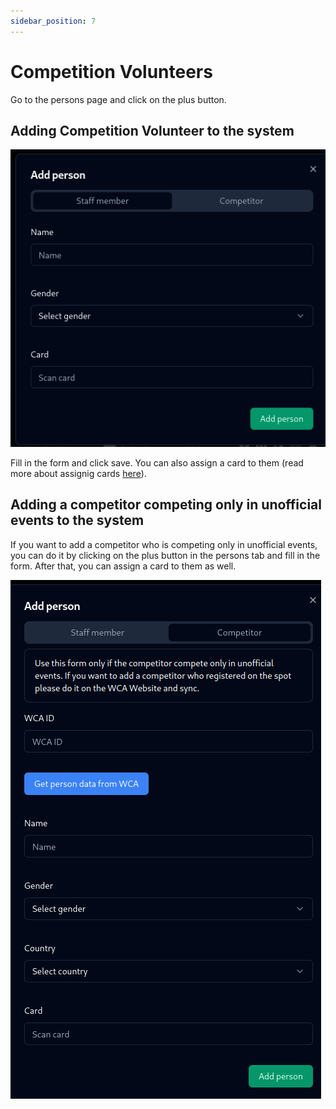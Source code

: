 ```yaml
---
sidebar_position: 7
---
```


# Competition Volunteers

Go to the persons page and click on the plus button.

## Adding Competition Volunteer to the system

![img.png](../assets/add-staff-member.png)

Fill in the form and click save. You can also assign a card to them (read more about assignig cards [here](/basic-knowledge/assigning-cards)).

## Adding a competitor competing only in unofficial events to the system

If you want to add a competitor who is competing only in unofficial events, you can do it by clicking on the plus button in the persons tab and fill in the form. After that, you can assign a card to them as well.

![img.png](../assets/add-competitor.png)
